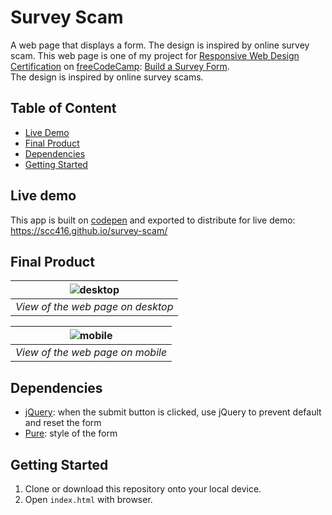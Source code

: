 # Survey Scam

A web page that displays a form. The design is inspired by online survey scam.
This web page is one of my project for [Responsive Web Design Certification](https://www.freecodecamp.org/learn/responsive-web-design/) on [freeCodeCamp](https://www.freecodecamp.org/): [Build a Survey Form](https://www.freecodecamp.org/learn/responsive-web-design/responsive-web-design-projects/build-a-survey-form).  
The design is inspired by online survey scams.

## Table of Content

- [Live Demo](#live-demo)
- [Final Product](#final-product)
- [Dependencies](#dependencies)
- [Getting Started](#getting-started)

## Live demo

This app is built on [codepen](https://codepen.io/) and exported to distribute for live demo:  
https://scc416.github.io/survey-scam/

## Final Product

|  ![desktop](./docs/desktop.gif)  |
| :------------------------------: |
| _View of the web page on desktop_ |

|  ![mobile](./docs/mobile.gif)   |
| :-----------------------------: |
| _View of the web page on mobile_ |

## Dependencies

- [jQuery](https://jquery.com/): when the submit button is clicked, use jQuery to prevent default and reset the form
- [Pure](https://purecss.io/): style of the form

## Getting Started

1. Clone or download this repository onto your local device.
2. Open `index.html` with browser.
